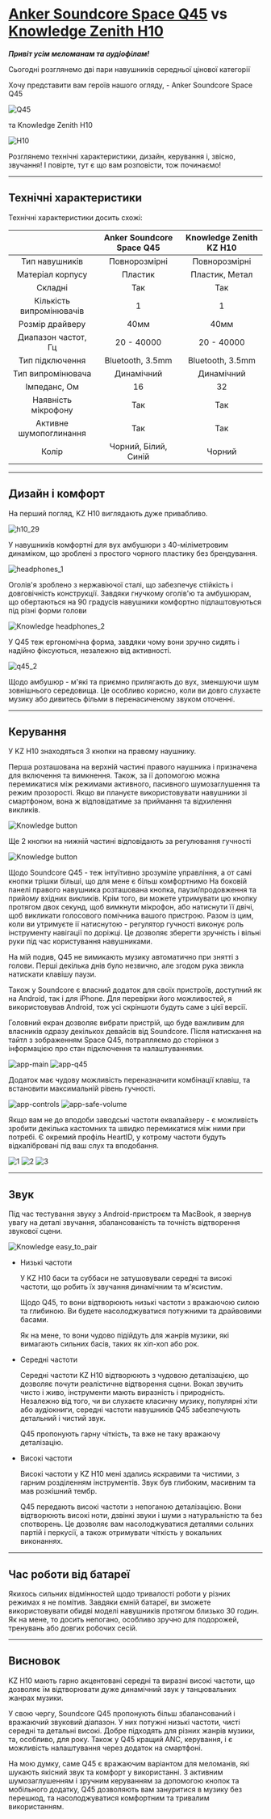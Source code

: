 # [Anker Soundcore Space Q45](https://soundmag.ua/uk/besprovodnye-naushniki-anker-soundsore-space-q45-blue.html 'Сторінка на soundmag.ua') vs [Knowledge Zenith H10](https://soundmag.ua/uk/bezprovidni-navushniki-knowledge-zenith-h10-over-ear-headphone-anc-black.html 'Сторінка Knowledge Zenith KZ H10 на soundmag.ua')

**_Привіт усім меломанам та аудіофілам!_**

Сьогодні розглянемо дві пари навушників середньої цінової категорії

Хочу представити вам героїв нашого огляду, - Anker Soundcore Space Q45

![Q45](images/SPACE_Q45/q45.jpeg)

та Knowledge Zenith H10

![H10](images/KZ_H10/headphones_on_table.jpeg)

Розглянемо технічні характеристики, дизайн, керування і, звісно, звучання! І повірте, тут є що вам розповісти, тож починаємо!

---

## Технічні характеристики

Технічні характеристики досить схожі:

|                          | Anker Soundcore Space Q45 | Knowledge Zenith KZ H10 |
| :----------------------: | :-----------------------: | :---------------------: |
|      Тип навушників      |       Повнорозмірні       |      Повнорозмірні      |
|     Матеріал корпусу     |          Пластик          |     Пластик, Метал      |
|         Складні          |            Так            |           Так           |
| Кількість випромінювачів |             1             |            1            |
|     Розмір драйверу      |           40мм            |          40мм           |
|   Диапазон частот, Гц    |        20 - 40000         |       20 - 40000        |
|     Тип підключення      |     Bluetooth, 3.5mm      |    Bluetooth, 3.5mm     |
|    Тип випромінювача     |        Динамічний         |       Динамічний        |
|       Імпеданс, Ом       |            16             |           32            |
|   Наявність мікрофону    |            Так            |           Так           |
|  Активне шумопоглинання  |            Так            |           Так           |
|          Колір           |   Чорний, Білий, Синій    |         Чорний          |

---

## Дизайн і комфорт

На перший погляд, KZ H10 виглядають дуже привабливо.

![h10_29](images/KZ_H10/h10_29.jpeg)

У навушників комфортні для вух амбушюри з 40-міліметровим динаміком, що зроблені з простого чорного пластику без брендування.

![headphones_1](images/KZ_H10/headphones_1.jpeg)

Оголів'я зроблено з нержавіючої сталі, що забезпечує стійкість і довговічність конструкції. Завдяки гнучкому оголів'ю та амбушюрам, що обертаються на 90 градусів навушники комфортно підлаштовуються під різні форми голови

![Knowledge headphones_2](images/KZ_H10/headphones_2.jpeg)

У Q45 теж ергономічна форма, завдяки чому вони зручно сидять і надійно фіксуються, незалежно від активності.

![q45_2](images/SPACE_Q45/q45_2.jpeg)

Щодо амбушюр - м'які та приємно прилягають до вух, зменшуючи шум зовнішнього середовища. Це особливо корисно, коли ви довго слухаєте музику або дивитесь фільми в перенасиченому звуком оточенні.

---

## Керування

У KZ H10 знаходяться 3 кнопки на правому наушнику.

Перша розташована на верхній частині правого наушника і призначена для включення та вимкнення. Також, за ії допомогою можна перемикатися між режимами активного, пасивного шумозаглушення та режим прозорості. Якщо ви плануєте використовувати навушники зі смартфоном, вона ж відповідатиме за приймання та відхилення викликів.

![Knowledge button](images/KZ_H10/button-power.jpeg)

Ще 2 кнопки на нижній частині відповідають за регулювання гучності

![Knowledge button](images/KZ_H10/button-volume.jpeg)

Щодо Soundcore Q45 - теж інтуїтивно зрозуміле управління, а от самі кнопки трішки більші, що для мене є більш комфортнимо
На боковій панелі правого навушника розташована кнопка, паузи/продовження та прийому вхідних викликів. Крім того, ви можете утримувати цю кнопку протягом двох секунд, щоб вимкнути мікрофон, або натиснути її двічі, щоб викликати голосового помічника вашого пристрою. Разом із цим, коли ви утримуєте ії натиснутою - регулятор гучності виконує роль інструменту навігації по доріжці. Це дозволяє зберегти зручність і вільні руки під час користування навушниками.

На мій подив, Q45 не вимикають музику автоматично при знятті з голови. Перші декілька днів було незвично, але згодом рука звикла натискати клавішу паузи.

Також у Soundcore є власний додаток для своїх пристроїв, доступний як на Android, так і для iPhone. Для перевірки його можливостей, я використовував Android, тож усі скріншоти будуть саме з цієї версії.

Головний екран дозволяє вибрати пристрій, що буде важливим для власників одразу декількох девайсів від Soundcore. Після натискання на тайтл з зображенням Space Q45, потрапляємо до сторінки з інформацією про стан підключення та налаштуваннями.

![app-main](images/SPACE_Q45/app-main.jpeg)
![app-q45](images/SPACE_Q45/app-q45.jpeg)

Додаток має чудову можливість переназначити комбінації клавіш, та встановити максимальній рівень гучності.

![app-controls](images/SPACE_Q45/app-controls.jpeg)
![app-safe-volume](images/SPACE_Q45/app-safe-volume.jpeg)

Якщо вам не до вподоби заводські частоти еквалайзеру - є можливість зробити декілька кастомних та швидко перемикатися між ними при потребі. Є окремий профіль HeartID, у котрому частоти будуть відкалібровані під ваш слух та вподобання.

![1](images/SPACE_Q45/app-hearing-test-1.jpeg)
![2](images/SPACE_Q45/app-hearing-test-2.jpeg)
![3](images/SPACE_Q45/app-hearing-test-result.jpeg)

---

## Звук

Під час тестування звуку з Android-пристроєм та MacBook, я звернув увагу на деталі звучання, збалансованість та точність відтворення звукової сцени.

![Knowledge easy_to_pair](images/KZ_H10/easy_to_pair.jpeg)

- Низькі частоти

  У KZ H10 баси та суббаси не затушовували середні та високі частоти, що робить їх звучання динамічним та м'ясистим.

  Щодо Q45, то вони відтворюють низькі частоти з вражаючою силою та глибиною. Ви будете насолоджуватися потужними та драйвовими басами.

  Як на мене, то вони чудово підійдуть для жанрів музики, які вимагають сильних басів, таких як хіп-хоп або рок.

- Середні частоти

  Середні частоти KZ H10 відтворюють з чудовою деталізацією, що дозволяє почути реалістичне відтворення сцени.
  Вокал звучить чисто і живо, інструменти мають виразність і природність. Незалежно від того, чи ви слухаєте класичну музику, популярні хіти або аудіокниги, середні частоти навушників Q45 забезпечують детальний і чистий звук.

  Q45 пропонують гарну чіткість, та вже не таку вражаючу деталізацію.

- Високі частоти

  Високі частоти у KZ H10 мені здались яскравими та чистими, з гарним розділенням інструментів. Звук був глибоким, масивним та мав розкішний тембр.

  Q45 передають високі частоти з непоганою деталізацією. Вони відтворюють високі ноти, дзвінкі звуки і шуми з натуральністю та без спотворень. Це дозволяє вам насолоджуватися деталями сольних партій і перкусії, а також отримувати чіткість у вокальних виконаннях.

---

## Час роботи від батареї

Якихось сильних відмінностей щодо тривалості роботи у різних режимах я не помітив. Завдяки ємній батареї, ви зможете використовувати обидві моделі навушників протягом близько 30 годин. Як на мене, то досить непогано, особливо зручно для подорожей, тренувань або довгих робочих сесій.

---

## Висновок

KZ H10 мають гарно акцентовані середні та виразні високі частоти, що дозволяє їм відтворювати дуже динамічний звук у танцювальних жанрах музики.

У свою чергу, Soundcore Q45 пропонують більш збалансований і вражаючий звуковий діапазон. У них потужні низькі частоти, чисті середні та детальні високі. Добре підходять для різних жанрів музики, та, особливо, для року. Також у Q45 кращий ANC, керування, і є можливість налаштування через додаток на смартфоні.

На мою думку, саме Q45 є вражаючим варіантом для меломанів, які шукають якісний звук та комфорт у використанні. З активним шумозаглушенням і зручним керуванням за допомогою кнопок та мобільного додатку, Q45 дозволяють вам зануритися в музику без перешкод, та насолоджуватися комфортним та тривалим використанням.
